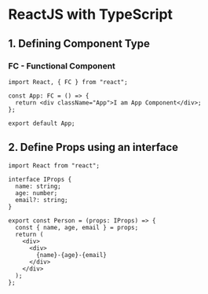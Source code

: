 # ReactJS with TypeScript

## 1. Defining Component Type

### FC - Functional Component

```
import React, { FC } from "react";

const App: FC = () => {
  return <div className="App">I am App Component</div>;
};

export default App;
```

## 2. Define Props using an interface

```
import React from "react";

interface IProps {
  name: string;
  age: number;
  email?: string;
}

export const Person = (props: IProps) => {
  const { name, age, email } = props;
  return (
    <div>
      <div>
        {name}-{age}-{email}
      </div>
    </div>
  );
};
```
